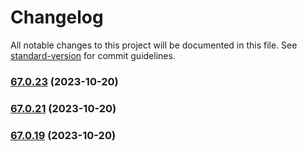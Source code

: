 # Changelog

All notable changes to this project will be documented in this file. See
[standard-version](https://github.com/conventional-changelog/standard-version)
for commit guidelines.

### [67.0.23](https://github.com/alex-lit/lint-kit/compare/v67.0.21...v67.0.23) (2023-10-20)

### [67.0.21](https://github.com/alex-lit/lint-kit/compare/v67.0.19...v67.0.21) (2023-10-20)

### [67.0.19](https://github.com/alex-lit/lint-kit/compare/v103.0.1...v67.0.19) (2023-10-20)
